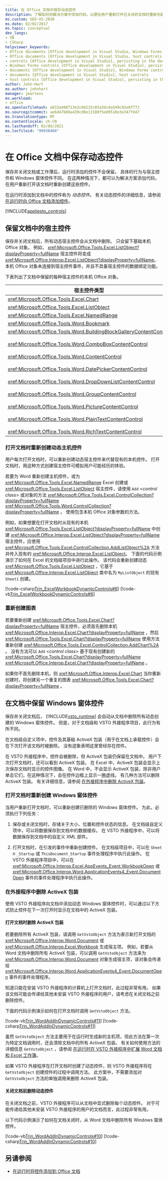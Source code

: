 ```yaml
---
title: 在 Office 文档中保存动态控件
description: 了解如何向解决方案中添加代码，以便在用户重新打开已关闭的文档时重新创建永久性动态控件。
ms.custom: SEO-VS-2020
ms.date: 02/02/2017
ms.topic: conceptual
dev_langs:
- VB
- CSharp
helpviewer_keywords:
- Office documents [Office development in Visual Studio, Windows Forms controls
- Office documents [Office development in Visual Studio, host controls
- controls [Office development in Visual Studio], persisting in the document
- Windows Forms controls [Office development in Visual Studio], persisting in the document
- documents [Office development in Visual Studio], Windows Forms controls
- documents [Office development in Visual Studio], host controls
- host controls [Office development in Visual Studio], persisting in the document
author: John-Hart
ms.author: johnhart
manager: jmartens
ms.workload:
- office
ms.openlocfilehash: e833a480713e3c04215c03a3dc4a549c92e0f772
ms.sourcegitcommit: ae6d47b09a439cd0e13180f5e89510e3e347fd47
ms.translationtype: MT
ms.contentlocale: zh-CN
ms.lasthandoff: 02/08/2021
ms.locfileid: "99938468"
---
```

# <a name="persist-dynamic-controls-in-office-documents"></a>在 Office 文档中保存动态控件

保存并关闭文档或工作薄后，运行时添加的控件不会保留。 具体的行为与宿主控件和 Windows 窗体控件不同。 在这两种情况下，都可以为解决方案添加代码，在用户重新打开该文档时重新创建这些控件。

在运行时添加到文档中的控件称为 *动态控件*。 有关动态控件的详细信息，请参阅 [在运行时向 Office 文档添加控件](../vsto/adding-controls-to-office-documents-at-run-time.md)。

[!INCLUDE[appliesto_controls](../vsto/includes/appliesto-controls-md.md)]

## <a name="persist-host-controls-in-the-document"></a>保留文档中的宿主控件

保存并关闭文档后，所有动态宿主控件会从文档中删除。 只会留下基础本机 Office 对象。 例如， <xref:Microsoft.Office.Tools.Excel.ListObject?displayProperty=fullName> 宿主控件将变成 <xref:Microsoft.Office.Interop.Excel.ListObject?displayProperty=fullName>。 本机 Office 对象未连接到宿主控件事件，并且不具备宿主控件的数据绑定功能。

下表列出了文档中保留的每种宿主控件的本机 Office 对象。

|宿主控件类型|本机 Office 对象类型|
|-----------------------|-------------------------------|
|<xref:Microsoft.Office.Tools.Excel.Chart>|<xref:Microsoft.Office.Interop.Excel.Chart>|
|<xref:Microsoft.Office.Tools.Excel.ListObject>|<xref:Microsoft.Office.Interop.Excel.ListObject>|
|<xref:Microsoft.Office.Tools.Excel.NamedRange>|<xref:Microsoft.Office.Interop.Excel.Range>|
|<xref:Microsoft.Office.Tools.Word.Bookmark>|<xref:Microsoft.Office.Interop.Word.Bookmark>|
|<xref:Microsoft.Office.Tools.Word.BuildingBlockGalleryContentControl><br /><br /> <xref:Microsoft.Office.Tools.Word.ComboBoxContentControl><br /><br /> <xref:Microsoft.Office.Tools.Word.ContentControl><br /><br /> <xref:Microsoft.Office.Tools.Word.DatePickerContentControl><br /><br /> <xref:Microsoft.Office.Tools.Word.DropDownListContentControl><br /><br /> <xref:Microsoft.Office.Tools.Word.GroupContentControl><br /><br /> <xref:Microsoft.Office.Tools.Word.PictureContentControl><br /><br /> <xref:Microsoft.Office.Tools.Word.PlainTextContentControl><br /><br /> <xref:Microsoft.Office.Tools.Word.RichTextContentControl>|<xref:Microsoft.Office.Interop.Word.ContentControl>|

### <a name="re-create-dynamic-host-controls-when-documents-are-opened"></a>打开文档时重新创建动态主机控件

用户每次打开文档时，可以重新创建动态宿主控件来代替现有的本机控件。 打开文档时，用这种方式创建宿主控件可模拟用户可能经历的体验。

若要为 Word 重新创建主机控件，或为 <xref:Microsoft.Office.Tools.Excel.NamedRange> Excel 创建或 <xref:Microsoft.Office.Tools.Excel.ListObject> 宿主控件，请使用 `Add` \<*control class*> 或对象的方法 <xref:Microsoft.Office.Tools.Excel.ControlCollection?displayProperty=fullName> <xref:Microsoft.Office.Tools.Word.ControlCollection?displayProperty=fullName> 。 使用包含本机 Office 对象参数的方法。

例如，如果想要在打开文档时从现有的本机 <xref:Microsoft.Office.Tools.Excel.ListObject?displayProperty=fullName> 中创建 <xref:Microsoft.Office.Interop.Excel.ListObject?displayProperty=fullName> 宿主控件，应使用 <xref:Microsoft.Office.Tools.Excel.ControlCollection.AddListObject%2A> 方法并传入现有的 <xref:Microsoft.Office.Interop.Excel.ListObject>。 下面的代码示例演示了如何在 Excel 的文档级项目中进行此操作。 该代码会重新创建动态 <xref:Microsoft.Office.Tools.Excel.ListObject> ，它基于 <xref:Microsoft.Office.Interop.Excel.ListObject> 类中名为 `MyListObject` 的现有 `Sheet1` 创建。

[!code-csharp[Trin_ExcelWorkbookDynamicControls#6](../vsto/codesnippet/CSharp/trin_excelworkbookdynamiccontrols4/Sheet1.cs#6)]
[!code-vb[Trin_ExcelWorkbookDynamicControls#6](../vsto/codesnippet/VisualBasic/trin_excelworkbookdynamiccontrols4/Sheet1.vb#6)]

### <a name="re-create-chart"></a>重新创建图表

若要重新创建 <xref:Microsoft.Office.Tools.Excel.Chart?displayProperty=fullName> 宿主控件，必须首先删除本机 <xref:Microsoft.Office.Interop.Excel.Chart?displayProperty=fullName> ，然后 <xref:Microsoft.Office.Tools.Excel.Chart?displayProperty=fullName> 使用方法重新创建 <xref:Microsoft.Office.Tools.Excel.ControlCollection.AddChart%2A> 。 没有方法可以 `Add` \<*control class*> 基于现有创建新的 <xref:Microsoft.Office.Tools.Excel.Chart?displayProperty=fullName> <xref:Microsoft.Office.Interop.Excel.Chart?displayProperty=fullName> 。

如果你不首先删除本机，则 <xref:Microsoft.Office.Interop.Excel.Chart> 当你重新创建时，将创建另一个重复的图表 <xref:Microsoft.Office.Tools.Excel.Chart?displayProperty=fullName> 。

## <a name="persist-windows-forms-controls-in-documents"></a>在文档中保留 Windows 窗体控件

保存并关闭文档后， [!INCLUDE[vsto_runtime](../vsto/includes/vsto-runtime-md.md)] 会自动从文档中删除所有动态创建的 Windows 窗体控件。 但是，对于文档级和 VSTO 外接程序项目，此行为有所不同。

在文档级自定义项中，控件及其基础 ActiveX 包装（用于在文档上承载控件）会在下次打开该文档时被删除。 没有迹象表明这里曾经存在控件。

在 VSTO 外接程序中，控件会被删除，但 ActiveX 包装仍保留在文档中。 用户下次打开文档时，还可以看到 ActiveX 包装。 在 Excel 中，ActiveX 包装会显示上次保存文档时显示的控件图像。 在 Word 中，不会显示 ActiveX 包装，除非用户单击它们，在这种情况下，会在控件边框上显示一圈虚线。 有几种方法可以删除 ActiveX 包装。 有关详细信息，请参阅 [在外接程序中删除 ActiveX 包装](#removingActiveX)。

### <a name="re-create-windows-forms-controls-when-documents-are-opened"></a>打开文档时重新创建 Windows 窗体控件

当用户重新打开文档时，可以重新创建已删除的 Windows 窗体控件。 为此，必须执行下列任务：

1. 保存或关闭文档时，存储关于大小、位置和控件状态的信息。 在文档级自定义项中，可以将数据保存到文档中的数据缓存。 在 VSTO 外接程序中，可以将数据保存到文档中的自定义 XML 部件。

2. 打开文档时，在引发的事件中重新创建控件。 在文档级项目中，可以在 `Sheet` *n* `_Startup` 或 `ThisDocument_Startup` 事件处理程序中执行此操作。 在 VSTO 外接程序项目中，可以在 <xref:Microsoft.Office.Interop.Excel.AppEvents_Event.WorkbookOpen> 或 <xref:Microsoft.Office.Interop.Word.ApplicationEvents4_Event.DocumentOpen> 事件的事件处理程序中执行此操作。

### <a name="remove-activex-wrappers-in-an-add-in"></a><a name="removingActiveX"></a> 在外接程序中删除 ActiveX 包装

使用 VSTO 外接程序向文档中添加动态 Windows 窗体控件时，可以通过以下方式防止控件在下一次打开时显示在文档中的 ActiveX 包装。

#### <a name="remove-activex-wrappers-when-the-document-is-opened"></a>打开文档时删除 ActiveX 包装

若要删除所有 ActiveX 包装，请调用 `GetVstoObject` 方法为表示新打开文档的 <xref:Microsoft.Office.Interop.Word.Document> 或 <xref:Microsoft.Office.Interop.Excel.Workbook> 生成宿主项。 例如，若要从 Word 文档中删除所有 ActiveX 包装，可以调用 `GetVstoObject` 方法来为 <xref:Microsoft.Office.Interop.Word.Document> 对象生成宿主项，该对象会传递给 <xref:Microsoft.Office.Interop.Word.ApplicationEvents4_Event.DocumentOpen> 事件的事件处理程序。

知道只能在安装 VSTO 外接程序的计算机上打开文档时，此过程非常有用。 如果该文档可能会传递给其他未安装 VSTO 外接程序的用户，请考虑在关闭文档之前删除控件。

下面的代码示例演示如何在打开文档时调用 `GetVstoObject` 方法。

[!code-vb[Trin_WordAddInDynamicControls#11](../vsto/codesnippet/VisualBasic/trin_wordaddindynamiccontrols/ThisAddIn.vb#11)]
[!code-csharp[Trin_WordAddInDynamicControls#11](../vsto/codesnippet/CSharp/Trin_WordAddInDynamicControls/ThisAddIn.cs#11)]

虽然 `GetVstoObject` 方法主要用于在运行时生成新的主机项，但此方法在第一次为特定文档调用时，还会清除文档中的所有 ActiveX 包装。 有关如何使用方法的详细信息 `GetVstoObject` ，请参阅 [在运行时在 VSTO 外接程序中扩展 Word 文档和 Excel 工作簿](../vsto/extending-word-documents-and-excel-workbooks-in-vsto-add-ins-at-run-time.md)。

如果 VSTO 外接程序在打开文档时创建了动态控件，则 VSTO 外接程序将在 `GetVstoObject` 创建控件的过程中调用方法。 此方案中，不需要添加对 `GetVstoObject` 方法的单独调用来删除 ActiveX 包装。

#### <a name="remove-the-dynamic-controls-before-the-document-is-closed"></a>关闭文档前删除动态控件

在关闭文档之前，VSTO 外接程序可以从文档中显式删除每个动态控件。 对于可能传递给其他未安装 VSTO 外接程序的用户的文档而言，此过程非常有用。

以下代码示例演示了如何在文档关闭时，从 Word 文档中删除所有 Windows 窗体控件。

[!code-vb[Trin_WordAddInDynamicControls#10](../vsto/codesnippet/VisualBasic/trin_wordaddindynamiccontrols/ThisAddIn.vb#10)]
[!code-csharp[Trin_WordAddInDynamicControls#10](../vsto/codesnippet/CSharp/Trin_WordAddInDynamicControls/ThisAddIn.cs#10)]

## <a name="see-also"></a>另请参阅

- [在运行时将控件添加到 Office 文档](../vsto/adding-controls-to-office-documents-at-run-time.md)
